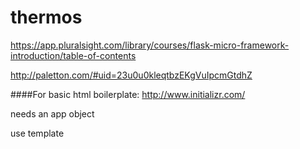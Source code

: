 # thermos

https://app.pluralsight.com/library/courses/flask-micro-framework-introduction/table-of-contents

http://paletton.com/#uid=23u0u0kleqtbzEKgVuIpcmGtdhZ

####For basic html boilerplate:
http://www.initializr.com/

needs an app object

use template 